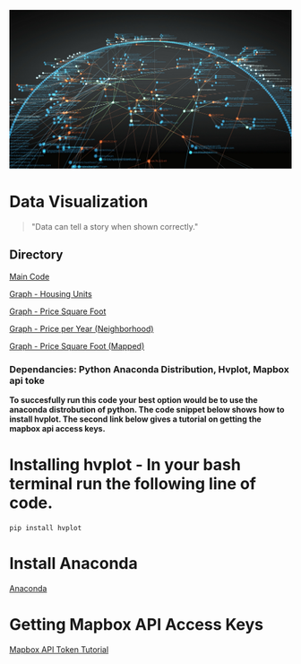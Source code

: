 ![API Image](images/OpenGraphiti-31.jpg)
# Data Visualization

>"Data can tell a story when shown correctly."

## Directory
[Main Code](Starter_Code/financial_planning_tools.ipynb)

[Graph - Housing Units](images/housing_units_year.jpg)

[Graph - Price Square Foot](images/price_sqfoot_year.jpg)

[Graph - Price per Year (Neighborhood)](images/price_year_neighborhood.jpg)

[Graph - Price Square Foot (Mapped)](images/price_sqfoot_map.jpg)


### Dependancies: Python Anaconda Distribution, Hvplot, Mapbox api toke
**To succesfully run this code your best option would be to use the anaconda distrobution of python. The code snippet below shows how to install hvplot. The second link below gives a tutorial on getting the mapbox api access keys.**

# Installing hvplot - In your bash terminal run the following line of code.
```bash:
pip install hvplot
```

# Install Anaconda
[Anaconda](https://www.anaconda.com/)

# Getting Mapbox API Access Keys
[Mapbox API Token Tutorial](https://docs.mapbox.com/help/tutorials/get-started-tokens-api/)
